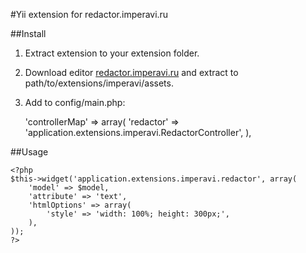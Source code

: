 #Yii extension for redactor.imperavi.ru

##Install
1. Extract extension to your extension folder.
2. Download editor [redactor.imperavi.ru](http://redactor.imperavi.ru) and extract to path/to/extensions/imperavi/assets.
3. Add to config/main.php:

    'controllerMap' => array(
        'redactor' => 'application.extensions.imperavi.RedactorController',
    ),

##Usage

    <?php
    $this->widget('application.extensions.imperavi.redactor', array(
        'model' => $model,
        'attribute' => 'text',
        'htmlOptions' => array(
            'style' => 'width: 100%; height: 300px;',
        ),
    ));
    ?>
